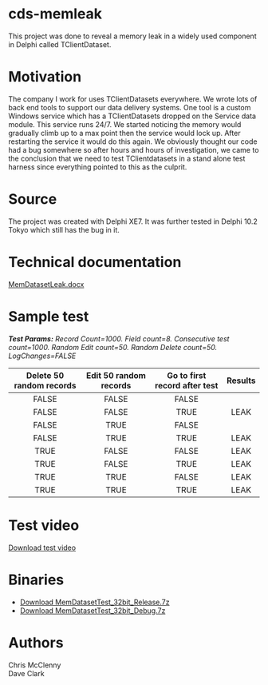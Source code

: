 # cds-memleak
This project was done to reveal a memory leak in a widely used component in Delphi called TClientDataset.  

# Motivation
The company I work for uses TClientDatasets everywhere.  We wrote lots of back end tools to support our data delivery systems.  One tool is a custom Windows service which has a TClientDatasets dropped on the Service data module.  This service runs 24/7.  We started noticing the memory would gradually climb up to a max point then the service would lock up.  After restarting the service it would do this again.  We obviously thought our code had a bug somewhere so after hours and hours of investigation, we came to the conclusion that we need to test TClientdatasets in a stand alone test harness since everything pointed to this as the culprit.

# Source
The project was created with Delphi XE7.  It was further tested in Delphi 10.2 Tokyo which still has the bug in it.

# Technical documentation
[MemDatasetLeak.docx](./Documentation/MemDatasetLeak.docx)

# Sample test
*<b>Test Params:</b> Record Count=1000. Field count=8.  Consecutive test count=1000.  Random Edit count=50. 
Random Delete count=50. LogChanges=FALSE*

 Delete 50 random records | Edit 50 random records | Go to first record after test | Results           
 :--------------: | :--------------: | :-------------------: | :---------: 
 FALSE | FALSE | FALSE
 FALSE | FALSE | TRUE | LEAK
 FALSE | TRUE | FALSE |            
 FALSE | TRUE | TRUE | LEAK     
 TRUE | FALSE | FALSE | LEAK     
 TRUE | FALSE | TRUE | LEAK     
 TRUE | TRUE | FALSE | LEAK     
 TRUE | TRUE | TRUE | LEAK     

# Test video
[Download test video](./Documentation/CDSMemTeakTest1.mp4)

# Binaries
* [Download MemDatasetTest_32bit_Release.7z](./TestHarness/Win32/Release/MemDatasetTest_32bit_Release.7z)
* [Download MemDatasetTest_32bit_Debug.7z](./raw/master/TestHarness/Win32/Release/MemDatasetTest_32bit_Release.7z)

# Authors
Chris McClenny<br>
Dave Clark
